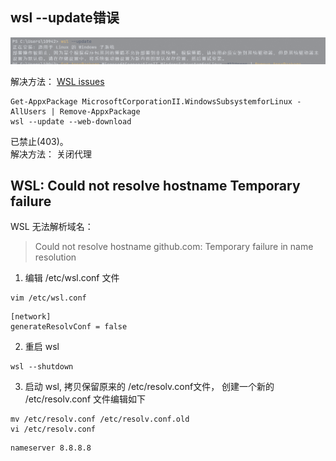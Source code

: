 ##  wsl --update错误
![update错误.png](img/update错误.png)

解决方法：
[WSL issues](https://github.com/microsoft/WSL/issues/10897)

```shell:no-line-numbers
Get-AppxPackage MicrosoftCorporationII.WindowsSubsystemforLinux -AllUsers | Remove-AppxPackage
wsl --update --web-download
```

已禁止(403)。  
解决方法： 关闭代理

## WSL: Could not resolve hostname Temporary failure
WSL 无法解析域名：
> Could not resolve hostname github.com: Temporary failure in name resolution

1. 编辑 /etc/wsl.conf 文件
```shell:no-line-numbers
vim /etc/wsl.conf
```

```text
[network]
generateResolvConf = false
```

2. 重启 wsl
```shell:no-line-numbers
wsl --shutdown
```
3. 启动 wsl, 拷贝保留原来的 /etc/resolv.conf文件， 创建一个新的 /etc/resolv.conf 文件编辑如下
```shell:no-line-numbers
mv /etc/resolv.conf /etc/resolv.conf.old
vi /etc/resolv.conf
```
```text:no-line-numbers
nameserver 8.8.8.8
```
